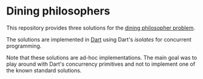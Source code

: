 # Dining philosophers

This repository provides three solutions for the [dining philosopher problem](http://en.wikipedia.org/wiki/Dining_philosophers_problem).

The solutions are implemented in [Dart](http://www.dartlang.org) using Dart's
_isolates_ for concurrent programming.

Note that these solutions are ad-hoc implementations. The main goal was to
play around with Dart's concurrency primitives and not to implement one
of the known standard solutions.






